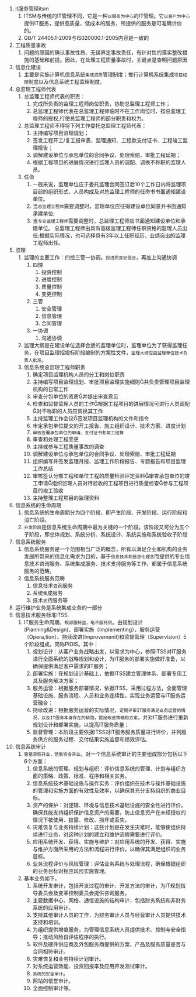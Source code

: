 1. it服务管理itsm
    1. ITSM与传统的IT管理不同，它是一种`以服务为中心`的IT管理。它`以客户为中心`提供IT服务，提供高质量、低成本的服务，所提供的服务是可准确计价的。
    2. GB/T 24405.1-2009与IS020000.1-2005内容是一致的
2. 工程质量事故
    1. 问题的原因的确认事故性质、无误界定事故责任，有针对性的落实整改措施的基础和前提。因此，在处理工程质量事故时，关键点是查明问题原因
3. 信息化建设
    1. 主要是实施计算机信息系统`集成资质`管理制度；推行计算机系统集成`项目经理`制度以及信息系统工程监理制度。
4. 总监理工程师代表
    1. 总监理工程师代表的职责：
        1. 完成所负责的监理工程师岗位职责，协助总监理工程师工作；
        2. 总监理工程师代表在总监理工程师临时不在工作岗位时，按总监理工程师的授权,行使总监理工程师的部分职责和权力。
    2. 总监理工程师不得将下列工作委托总监理工程师代表：
        1. 主持编写项目监理规划；
        2. 签发工程开工/复工报审表、监理通知、工程款支付证书、工程竣工监理报告；
        3. 调解建设单位与承包单位的合同争议、处理索赔、审批工程延期；
        4. 根据工程项目的进展情况进行监理人员的调配、调换不称职的监理人员。
    3. 任命
        1. 一般来说，监理单位应于委托监理合同签订后10个工作日内将监理项目部的组织形式、人员构成及对总监理工程师的任命书书面通知建设单位。
        2. 当`总监理工程师`需要调整时，监理单位应征得建设单位同意并书面通知承建单位;
        3. 当`专业监理工程师`需要调整时，总监理工程师应书面通知建设单位和承建单位。
总监理工程师由具有高级监理工程师任职资格的监理人员出任;根据实际情况，也可选择具有3年以上任职经历、业绩突出的监理工程师出任。
5. 监理
    1. 监理的主要工作：四控三管一协调。`投进质变安信合`，再加上沟通协调
        1. 四控
            1. 投资控制
            2. 进度控制
            3. 质量控制
            4. 变更控制
        2. 三管
            1. 安全管理
            2. 信息管理
            3. 合同管理
        3. 一协调
            1. 沟通协调
    2. 监理大纲是在建设单位选择合适的监理单位时，监理单位为了获得监理任务，在项目监理招投标阶段编制的方案性文件，`监理大纲应由监理单位技术负责人批准`。
    3. 信息系统总监理工程师职责
        1. 确定项目监理机构人员的分工和岗位职责
        2. 主持编写项目监理规划、审批项目监理实施细则并负责管理项目监理机构的日常工作 
        3. 审查分包单位的资质并提出审查意见
        4. 检查和监督监理人员的工作根据工程项目的进展情况可进行人员调配对不称职的人员应调换其工作
        5. 主持监理工作会议签发项目监理机构的文件和指令
        6. 审定承包单位提交的开工报告、施工组织设计、技术方案、进度计划 
        7. `审核签署承包单位的申请、支付证书和竣工结算`
        8. 审查和处理工程变更
        9. 主持或参与工程质量事故的调查
        10. 调解建设单位与承包单位的合同争议、处理索赔、审批工程延期
        11. 组织编写并签发监理月报、监理工作阶段报告、专题报告和项目监理工作总结
        12. 审核签认分部工程和单位工程的质量检验评定资料审查承包单位的竣工申请组织监理人员对待验收的工程项目进行质量检查参与工程项目的竣工验收
        13. 主持整理工程项目的监理资料
6. 信息系统的生命周期
    1. 信息系统的生命周期分为四个阶段，即产生阶段、开发阶段、运行阶段和消亡阶段。
    2. `开发阶段`是信息系统生命周期中最为关键的一个阶段。该阶段又可分为五个子阶段，即总体规划、系统分析、系统设计、系统实施和系统验收子阶段
7. 信息系统服务
    1. 信息系统服务是一个范围相当广泛的概念，所有以满足企业和机构的业务发展所带来的信息化需求为目的，基于`信息技术和信息化理念`而提供的专业信息技术咨询服务、系统集成服务、技术支持服务等工作，都属于信息系统服务的范畴。 
    2. 信息系统服务范畴
        1. 信息技术`咨`询服务
        2. 系统`集`成服务
        3. 技术`支`持服务等
8. 运行维护业务是系统集成业务的一部分
9. 信息技术服务标准ITSS. 
    1. IT服务生命周期。`规部服持监，龟不服持剑`。由规划设计(Pianning&Design)、部署实施（Implementing）、服务运营（Opera,tion）、持续改进(Improvemenit)和监督管理（Supervision）5个阶段组成，简称PIOIS。其中： 
        1. 规划设计：从客户业务战略出发，以需求为中心，参照ITSS对IT服务进行全面系统的战略规划和设计，为IT服务的部署实施做好准备，以确保提供满足客户需求的IT服务； 
        2. 部署实施：在规划设计基础上，依据ITSS建立管理体系、部署专用工具及服务解决方案； 
        3. 服务运营：根据服务部署情况，依据ITSS，采用过程方法，全面管理基础设施、服务流程、人员和业务连续性，实现业务运营与IT服务运营融合； 
        4. 持续改进：根据服务运营的实际情况，`定期评审IT服务满足业务运营的情况，以及IT服务本身存在的缺陷，提出改进策略和方案`，并对IT服务进行重新规划设计和部署实施，以提高IT服务质量； 
        5. 监督管理：本阶段主要依据ITSS对IT服务服务质量进行评价，并列服务供方的服务过程、交付结果实施监督和绩效评估。
10. 信息系统审计
    1. `管基资恢开业，馆集资会开业`。对一个信息系统审计的主要组成部分包括以下6个方面：
        1. 信息系统的管理、规划与组织：评价信息系统的管理、计划与组织方面的策略、政策、标准、程序和相关实务。
        2. 信息系统技术基础设施与操作实务：评价组织在技术与操作基础设施的管理和实施方面的有效性及效率，以确保其充分支持组织的商业目标。
        3. 资产的保护：对逻辑、环境与信息技术基础设施的安全性进行评价，确保其能支持组织保护信息资产的需要，防止信息资产在未经授权的情况下被使用、披露、修改、损坏或丢失。
        4. 灾难恢复与业务持续计划：这些计划是在发生灾难时，能够使组织持续进行业务，对这种计划的建立和维护流程需要进行评价。
        5. 应用系统开发、获得、实施与维护：对应用系统的开发、获得、实施与维护方面所采用的方法和流程进行评价，以确保其满足组织的业务目标。
        6. 业务流程评价与风险管理：评估业务系统与处理流程，确保根据组织的业务目标对相应风险实施管理。
    2. 基本业务如下。 
        1. 系统开发审计，包括开发过程的审计、开发方法的审计，为IT规划指导委员会及变革控制委员会提供咨询服务。 
        2. 主要数据中心、网络、通信设施的结构审计，包括财务系统和非财务系统的应用审计。 
        3. 支持其他审计人员的工作，为财务审计人员与经营审计人员提供技术支持和培训。 
        4. 为组织提供增值服务，为管理信息系统人员提供技术、控制与安全指导；推动风险自评估程序的执行。 
        5. 软件及硬件供应商及外包服务商提供的方案、产品及服务质量是否与合同相符审计。 
        6. 灾难恢复和业务持续计划审计。 
        7. 对系统运营效能、投资回报率及应用开发测试审计。 
        8. `系统的安全审计`。 
        9. 网站的信誉审计。 
        10. 全面控制审计等。